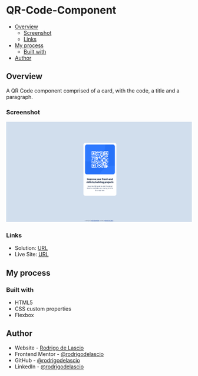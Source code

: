 # QR-Code-Component

- [Overview](#overview)
  - [Screenshot](#screenshot)
  - [Links](#links)
- [My process](#my-process)
  - [Built with](#built-with)
- [Author](#author)

## Overview

A QR Code component comprised of a card, with the code, a title and a paragraph.

### Screenshot

![](./images/screenshot-qr-code-component.png)

### Links

- Solution: [URL](https://www.frontendmentor.io/solutions/qr-code-component-sPzbQDRmrk)
- Live Site: [URL](https://rodrigodelascio.github.io/QR-Code-Component/)

## My process

### Built with

- HTML5
- CSS custom properties
- Flexbox

## Author

- Website - [Rodrigo de Lascio](https://rodrigodelascio.co.uk/)
- Frontend Mentor - [@rodrigodelascio](https://www.frontendmentor.io/profile/rodrigodelascio)
- GitHub - [@rodrigodelascio](https://github.com/rodrigodelascio)
- LinkedIn - [@rodrigodelascio](https://www.linkedin.com/in/rodrigo-de-lascio/)
